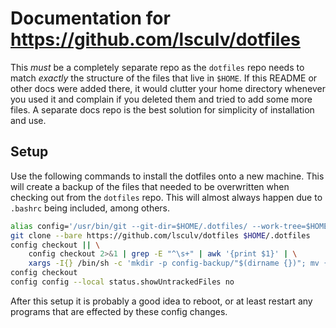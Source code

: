 # Documentation for https://github.com/lsculv/dotfiles

This _must_ be a completely separate repo as the `dotfiles` repo needs to match
_exactly_ the structure of the files that live in `$HOME`. If this README or
other docs were added there, it would clutter your home directory whenever you
used it and complain if you deleted them and tried to add some more files.
A separate docs repo is the best solution for simplicity of installation and use.

## Setup

Use the following commands to install the dotfiles onto a new machine. This will
create a backup of the files that needed to be overwritten when checking out
from the `dotfiles` repo. This will almost always happen due to `.bashrc` being
included, among others.
```bash
alias config='/usr/bin/git --git-dir=$HOME/.dotfiles/ --work-tree=$HOME'
git clone --bare https://github.com/lsculv/dotfiles $HOME/.dotfiles
config checkout || \
    config checkout 2>&1 | grep -E "^\s+" | awk '{print $1}' | \
    xargs -I{} /bin/sh -c 'mkdir -p config-backup/"$(dirname {})"; mv {} config-backup/{}'
config checkout
config config --local status.showUntrackedFiles no
```

After this setup it is probably a good idea to reboot, or at least restart any
programs that are effected by these config changes.

